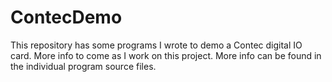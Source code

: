 # ContecDemo

This repository has some programs I wrote to demo a Contec digital IO card. More info to come as I work on this project. More info can be found in the individual program source files.
